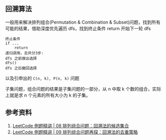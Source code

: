 ## 回溯算法

一般用来解决排列组合(Permutation & Combination & Subset)问题，找到所有可能的结果，借助深度优先遍历 dfs，找到终止条件 return 开始下一轮 dfs

```
终止条件
if ...
    return
递归调用，总共分3步:
dfs 之前做出选择
dfs()
dfs 之后撤回选择
```

以及引申出的 `C(n, k), P(n, k)` 问题

子集问题，组合问题的结果是子集问题的一部分，从 n 中取 k 个数的组合，实际上就是求 n 个元素的所有大小为 k 的子集。

## 参考资料

1. [LeetCode 例题精讲 | 08 排列组合问题：回溯法的候选集合](https://mp.weixin.qq.com/s?__biz=MzA5ODk3ODA4OQ==&mid=2648167091&idx=1&sn=82ed3bfa68f92b2826247a0bba40d8ff&chksm=88aa22f5bfddabe322bf5dafeef4f7cd56897d2d7e5b91d55e2baa2b21056694cae7da10c2b5)
2. [LeetCode 例题精讲 | 09 排列组合问题再探：回溯法的去重策略](https://mp.weixin.qq.com/s?__biz=MzA5ODk3ODA4OQ==&mid=2648167095&idx=1&sn=31f6a9115db99f142a4077ba6af308c8&chksm=88aa22f1bfddabe7e0e2d89cdf6d56ea8009388498b64b64eca64629cff29acc5925cbd41b68&scene=178#rd)
